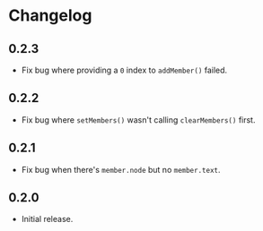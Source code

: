 # Changelog

## 0.2.3
- Fix bug where providing a `0` index to `addMember()` failed.

## 0.2.2
- Fix bug where `setMembers()` wasn't calling `clearMembers()` first.

## 0.2.1
- Fix bug when there's `member.node` but no `member.text`.

## 0.2.0

- Initial release.
